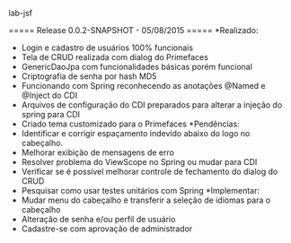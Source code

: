 lab-jsf

===== Release 0.0.2-SNAPSHOT - 05/08/2015 =====
*Realizado:
- Login e cadastro de usuários 100% funcionais
- Tela de CRUD realizada com dialog do Primefaces
- GenericDaoJpa com funcionalidades básicas porém funcional
- Criptografia de senha por hash MD5
- Funcionando com Spring reconhecendo as anotações @Named e @Inject do CDI
- Arquivos de configuração do CDI preparados para alterar a injeção do spring para CDI
- Criado tema customizado para o Primefaces
*Pendências:
- Identificar e corrigir espaçamento indevido abaixo do logo no cabeçalho.
- Melhorar exibição de mensagens de erro
- Resolver problema do ViewScope no Spring ou mudar para CDI
- Verificar se é possível melhorar controle de fechamento do dialog do CRUD
- Pesquisar como usar testes unitários com Spring
*Implementar:
- Mudar menu do cabeçalho e transferir a seleção de idiomas para o cabeçalho
- Alteração de senha e/ou perfil de usuário
- Cadastre-se com aprovação de administrador